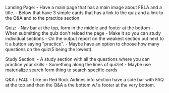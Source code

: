 Landing Page:
    - Have a main page that has a main image about FBLA and a title.
    - Below that have 3 simple cards that has a link to the quiz and a link to the Q&A and to the practice section
    
Quiz:
    - Nav bar at the top, form in the middle and footer at the bottom
    - When submitting the quiz don't reload the page
    - Make it so you can study individual sections
    - On the output report on the weakest section put next to it a button saying "practice".
    - Maybe have an option to choose how many questions on the quiz(5 being the lowest).

Study Section:
    - A study section with all the questions where you can practice your skills
    - Something along the lines of quizlet
    - Maybe use materialize search form thing to search specific cards

Q&A / FAQ:
    - Like on Red Rock Airlines info section have a side bar with FAQ at the top and then the Q&A a the bottom w/ a footer at the very bottom.